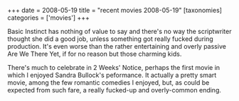 +++
date = 2008-05-19
title = "recent movies 2008-05-19"
[taxonomies]
categories = ['movies']
+++

Basic Instinct has nothing of value to say and there's no way the
scriptwriter thought she did a good job, unless something got really
fucked during production. It's even worse than the rather entertaining
and overly passive Are We There Yet, if for no reason but those charming
kids.

There's much to celebrate in 2 Weeks' Notice, perhaps the first movie
in which I enjoyed Sandra Bullock's peformance. It actually a pretty
smart movie, among the few romantic comedies I enjoyed, but, as could be
expected from such fare, a really fucked-up and overly-common ending.

